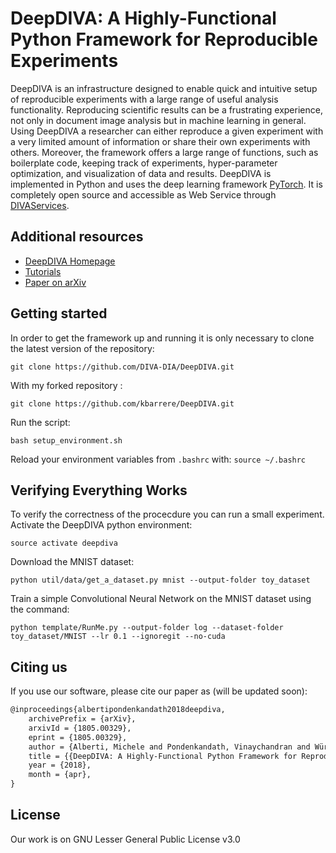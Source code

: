 # DeepDIVA: A Highly-Functional Python Framework for Reproducible Experiments

DeepDIVA is an infrastructure designed to enable quick and intuitive
setup of reproducible experiments with a large range of useful analysis
functionality.
Reproducing scientific results can be a frustrating experience, not only
in document image analysis but in machine learning in general.
Using DeepDIVA a researcher can either reproduce a given experiment with
a very limited amount of information or share their own experiments with
others.
Moreover, the framework offers a large range of functions, such as
boilerplate code, keeping track of experiments, hyper-parameter
optimization, and visualization of data and results.
DeepDIVA is implemented in Python and uses the deep learning framework
[PyTorch](http://pytorch.org/).
It is completely open source and accessible as Web Service through
[DIVAServices](http://divaservices.unifr.ch).

## Additional resources

- [DeepDIVA Homepage](https://diva-dia.github.io/DeepDIVAweb/index.html)
- [Tutorials](https://diva-dia.github.io/DeepDIVAweb/articles.html)
- [Paper on arXiv](https://arxiv.org/abs/1805.00329) 

## Getting started

In order to get the framework up and running it is only necessary to clone the latest version of the repository:

``` shell
git clone https://github.com/DIVA-DIA/DeepDIVA.git
```

With my forked repository :

``` shell
git clone https://github.com/kbarrere/DeepDIVA.git
```

Run the script:

``` shell
bash setup_environment.sh
```

Reload your environment variables from `.bashrc` with: `source ~/.bashrc`

## Verifying Everything Works

To verify the correctness of the procecdure you can run a small experiment. Activate the DeepDIVA python environment:

``` shell
source activate deepdiva
```

Download the MNIST dataset:

``` shell
python util/data/get_a_dataset.py mnist --output-folder toy_dataset
```

Train a simple Convolutional Neural Network on the MNIST dataset using the command:

``` shell
python template/RunMe.py --output-folder log --dataset-folder toy_dataset/MNIST --lr 0.1 --ignoregit --no-cuda
```

## Citing us

If you use our software, please cite our paper as (will be updated soon):

``` latex
@inproceedings{albertipondenkandath2018deepdiva,
    archivePrefix = {arXiv},
    arxivId = {1805.00329},
    eprint = {1805.00329},
    author = {Alberti, Michele and Pondenkandath, Vinaychandran and Würsch, Marcel and Ingold, Rolf and Liwicki, Marcus},
    title = {{DeepDIVA: A Highly-Functional Python Framework for Reproducible Experiments}},
    year = {2018},
    month = {apr},
}
```

## License

Our work is on GNU Lesser General Public License v3.0

